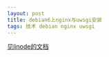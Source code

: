 ```yaml
---
layout: post
title: debian6上nginx与uwsgi安装
tags: 技术 debian nginx uwsgi
---
```

[见linode的文档](http://library.linode.com/web-servers/nginx/python-uwsgi/debian-6-squeeze)
